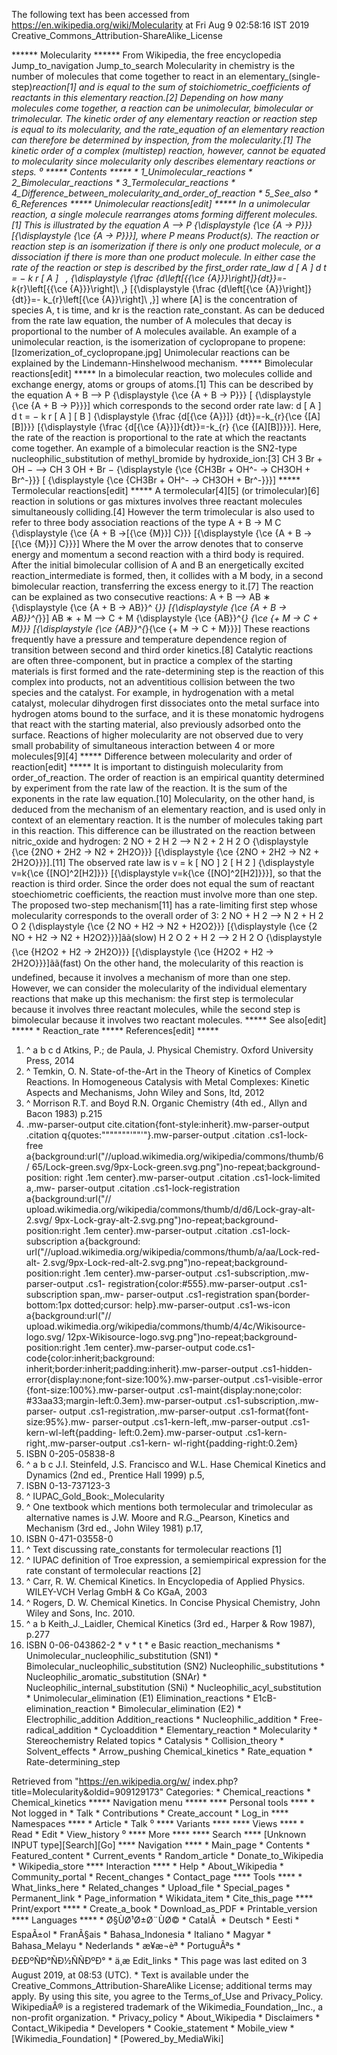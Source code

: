 The following text has been accessed from https://en.wikipedia.org/wiki/Molecularity at Fri Aug 9 02:58:16 IST 2019
Creative_Commons_Attribution-ShareAlike_License




















****** Molecularity ******
From Wikipedia, the free encyclopedia
Jump_to_navigation Jump_to_search
Molecularity in chemistry is the number of molecules that come together to
react in an elementary_(single-step)_reaction[1] and is equal to the sum of
stoichiometric_coefficients of reactants in this elementary reaction.[2]
Depending on how many molecules come together, a reaction can be unimolecular,
bimolecular or trimolecular.
The kinetic order of any elementary reaction or reaction step is equal to its
molecularity, and the rate_equation of an elementary reaction can therefore be
determined by inspection, from the molecularity.[1]
The kinetic order of a complex (multistep) reaction, however, cannot be equated
to molecularity since molecularity only describes elementary reactions or
steps.
⁰
***** Contents *****
    * 1_Unimolecular_reactions
    * 2_Bimolecular_reactions
    * 3_Termolecular_reactions
    * 4_Difference_between_molecularity_and_order_of_reaction
    * 5_See_also
    * 6_References
***** Unimolecular reactions[edit] *****
In a unimolecular reaction, a single molecule rearranges atoms forming
different molecules.[1] This is illustrated by the equation
          A &#x27F6; P    {\displaystyle {\ce {A -> P}}}  [{\displaystyle {\ce
      {A -> P}}}],
where P means Product(s). The reaction or reaction step is an isomerization if
there is only one product molecule, or a dissociation if there is more than one
product molecule.
In either case the rate of the reaction or step is described by the first_order
rate_law
            d  [   A   ]    d t    = &#x2212;  k  r    [   A   ]  &#xA0; ,
      {\displaystyle {\frac {d\left[{{\ce {A}}}\right]}{dt}}=-k_{r}\left[{{\ce
      {A}}}\right]\ ,}  [{\displaystyle {\frac {d\left[{\ce {A}}\right]}{dt}}=-
      k_{r}\left[{\ce {A}}\right]\ ,}]
where [A] is the concentration of species A, t is time, and kr is the reaction
rate_constant.
As can be deduced from the rate law equation, the number of A molecules that
decay is proportional to the number of A molecules available. An example of a
unimolecular reaction, is the isomerization of cyclopropane to propene:
[Izomerization_of_cyclopropane.jpg]
Unimolecular reactions can be explained by the Lindemann-Hinshelwood mechanism.
***** Bimolecular reactions[edit] *****
In a bimolecular reaction, two molecules collide and exchange energy, atoms or
groups of atoms.[1]
This can be described by the equation
          A + B &#x27F6; P    {\displaystyle {\ce {A + B -> P}}}  [
      {\displaystyle {\ce {A + B -> P}}}]
which corresponds to the second order rate law:        d [  A  ]   d t    =
&#x2212;  k  r     [ A ]   [ B ]     {\displaystyle {\frac {d[{\ce {A}}]}
{dt}}=-k_{r}{\ce {[A][B]}}}  [{\displaystyle {\frac {d[{\ce {A}}]}{dt}}=-k_{r}
{\ce {[A][B]}}}].
Here, the rate of the reaction is proportional to the rate at which the
reactants come together. An example of a bimolecular reaction is the SN2-type
nucleophilic_substitution of methyl_bromide by hydroxide_ion:[3]
           CH  3      Br +  OH  &#x2212;   &#x27F6;  CH  3      OH +  Br
      &#x2212;      {\displaystyle {\ce {CH3Br + OH^- -> CH3OH + Br^-}}}  [
      {\displaystyle {\ce {CH3Br + OH^- -> CH3OH + Br^-}}}]
***** Termolecular reactions[edit] *****
A termolecular[4][5] (or trimolecular)[6] reaction in solutions or gas mixtures
involves three reactant molecules simultaneously colliding.[4] However the term
trimolecular is also used to refer to three body association reactions of the
type
          A + B   &#x2192;   M     C    {\displaystyle {\ce {A + B ->[{\ce
      {M}}] C}}}  [{\displaystyle {\ce {A + B ->[{\ce {M}}] C}}}]
Where the M over the arrow denotes that to conserve energy and momentum a
second reaction with a third body is required. After the initial bimolecular
collision of A and B an energetically excited reaction_intermediate is formed,
then, it collides with a M body, in a second bimolecular reaction, transferring
the excess energy to it.[7]
The reaction can be explained as two consecutive reactions:
           A + B &#x27F6; AB   &#x2217;     {\displaystyle {\ce {A + B -> AB}}^
      {*}}  [{\displaystyle {\ce {A + B -> AB}}^{*}}]
           AB   &#x2217;    + M &#x27F6; C + M    {\displaystyle {\ce {AB}}^{*}
      {\ce {+ M -> C + M}}}  [{\displaystyle {\ce {AB}}^{*}{\ce {+ M -> C +
      M}}}]
These reactions frequently have a pressure and temperature dependence region of
transition between second and third order kinetics.[8]
Catalytic reactions are often three-component, but in practice a complex of the
starting materials is first formed and the rate-determining step is the
reaction of this complex into products, not an adventitious collision between
the two species and the catalyst. For example, in hydrogenation with a metal
catalyst, molecular dihydrogen first dissociates onto the metal surface into
hydrogen atoms bound to the surface, and it is these monatomic hydrogens that
react with the starting material, also previously adsorbed onto the surface.
Reactions of higher molecularity are not observed due to very small probability
of simultaneous interaction between 4 or more molecules[9][4]
***** Difference between molecularity and order of reaction[edit] *****
It is important to distinguish molecularity from order_of_reaction. The order
of reaction is an empirical quantity determined by experiment from the rate law
of the reaction. It is the sum of the exponents in the rate law equation.[10]
Molecularity, on the other hand, is deduced from the mechanism of an elementary
reaction, and is used only in context of an elementary reaction. It is the
number of molecules taking part in this reaction.
This difference can be illustrated on the reaction between nitric_oxide and
hydrogen:
          2  NO + 2   H  2      &#x27F6;  N  2      + 2   H  2      O
      {\displaystyle {\ce {2NO + 2H2 -> N2 + 2H2O}}}  [{\displaystyle {\ce {2NO
      + 2H2 -> N2 + 2H2O}}}].[11]
The observed rate law is     v = k    [ NO ]   2    [  H  2      ]
{\displaystyle v=k{\ce {[NO]^2[H2]}}}  [{\displaystyle v=k{\ce {[NO]^2[H2]}}}],
so that the reaction is third order. Since the order does not equal the sum of
reactant stoechiometric coefficients, the reaction must involve more than one
step. The proposed two-step mechanism[11] has a rate-limiting first step whose
molecularity corresponds to the overall order of 3:
          2  NO +  H  2      &#x27F6;  N  2      +  H  2       O  2
      {\displaystyle {\ce {2 NO + H2 -> N2 + H2O2}}}  [{\displaystyle {\ce {2
      NO + H2 -> N2 + H2O2}}}]ãã(slow)
           H  2       O  2      +  H  2      &#x27F6; 2   H  2      O
      {\displaystyle {\ce {H2O2 + H2 -> 2H2O}}}  [{\displaystyle {\ce {H2O2 +
      H2 -> 2H2O}}}]ãã(fast)
On the other hand, the molecularity of this reaction is undefined, because it
involves a mechanism of more than one step. However, we can consider the
molecularity of the individual elementary reactions that make up this
mechanism: the first step is termolecular because it involves three reactant
molecules, while the second step is bimolecular because it involves two
reactant molecules.
***** See also[edit] *****
    * Reaction_rate
***** References[edit] *****
   1. ^ a b c d Atkins, P.; de Paula, J. Physical Chemistry. Oxford University
      Press, 2014
   2. ^ Temkin, O. N. State-of-the-Art in the Theory of Kinetics of Complex
      Reactions. In Homogeneous Catalysis with Metal Complexes: Kinetic Aspects
      and Mechanisms, John Wiley and Sons, ltd, 2012
   3. ^ Morrison R.T. and Boyd R.N. Organic Chemistry (4th ed., Allyn and Bacon
      1983) p.215
   4. .mw-parser-output cite.citation{font-style:inherit}.mw-parser-output
      .citation q{quotes:"\"""\"""'""'"}.mw-parser-output .citation .cs1-lock-
      free a{background:url("//upload.wikimedia.org/wikipedia/commons/thumb/6/
      65/Lock-green.svg/9px-Lock-green.svg.png")no-repeat;background-position:
      right .1em center}.mw-parser-output .citation .cs1-lock-limited a,.mw-
      parser-output .citation .cs1-lock-registration a{background:url("//
      upload.wikimedia.org/wikipedia/commons/thumb/d/d6/Lock-gray-alt-2.svg/
      9px-Lock-gray-alt-2.svg.png")no-repeat;background-position:right .1em
      center}.mw-parser-output .citation .cs1-lock-subscription a{background:
      url("//upload.wikimedia.org/wikipedia/commons/thumb/a/aa/Lock-red-alt-
      2.svg/9px-Lock-red-alt-2.svg.png")no-repeat;background-position:right
      .1em center}.mw-parser-output .cs1-subscription,.mw-parser-output .cs1-
      registration{color:#555}.mw-parser-output .cs1-subscription span,.mw-
      parser-output .cs1-registration span{border-bottom:1px dotted;cursor:
      help}.mw-parser-output .cs1-ws-icon a{background:url("//
      upload.wikimedia.org/wikipedia/commons/thumb/4/4c/Wikisource-logo.svg/
      12px-Wikisource-logo.svg.png")no-repeat;background-position:right .1em
      center}.mw-parser-output code.cs1-code{color:inherit;background:
      inherit;border:inherit;padding:inherit}.mw-parser-output .cs1-hidden-
      error{display:none;font-size:100%}.mw-parser-output .cs1-visible-error
      {font-size:100%}.mw-parser-output .cs1-maint{display:none;color:
      #33aa33;margin-left:0.3em}.mw-parser-output .cs1-subscription,.mw-parser-
      output .cs1-registration,.mw-parser-output .cs1-format{font-size:95%}.mw-
      parser-output .cs1-kern-left,.mw-parser-output .cs1-kern-wl-left{padding-
      left:0.2em}.mw-parser-output .cs1-kern-right,.mw-parser-output .cs1-kern-
      wl-right{padding-right:0.2em}
   5. ISBN 0-205-05838-8
   6. ^ a b c J.I. Steinfeld, J.S. Francisco and W.L. Hase Chemical Kinetics
      and Dynamics (2nd ed., Prentice Hall 1999) p.5,
   7. ISBN 0-13-737123-3
   8. ^ IUPAC_Gold_Book:_Molecularity
   9. ^ One textbook which mentions both termolecular and trimolecular as
      alternative names is J.W. Moore and R.G._Pearson, Kinetics and Mechanism
      (3rd ed., John Wiley 1981) p.17,
  10. ISBN 0-471-03558-0
  11. ^ Text discussing rate_constants for termolecular reactions [1]
  12. ^ IUPAC definition of Troe expression, a semiempirical expression for the
      rate constant of termolecular reactions [2]
  13. ^ Carr, R. W. Chemical Kinetics. In Encyclopedia of Applied Physics.
      WILEY-VCH Verlag GmbH & Co KGaA, 2003
  14. ^ Rogers, D. W. Chemical Kinetics. In Concise Physical Chemistry, John
      Wiley and Sons, Inc. 2010.
  15. ^ a b Keith_J._Laidler, Chemical Kinetics (3rd ed., Harper & Row 1987),
      p.277
  16. ISBN 0-06-043862-2
    * v
    * t
    * e
Basic reaction_mechanisms
                               * Unimolecular_nucleophilic_substitution (SN1)
                               * Bimolecular_nucleophilic_substitution (SN2)
Nucleophilic_substitutions     * Nucleophilic_aromatic_substitution (SNAr)
                               * Nucleophilic_internal_substitution (SNi)
                               * Nucleophilic_acyl_substitution
                               * Unimolecular_elimination (E1)
Elimination_reactions          * E1cB-elimination_reaction
                               * Bimolecular_elimination (E2)
                               * Electrophilic_addition
Addition_reactions             * Nucleophilic_addition
                               * Free-radical_addition
                               * Cycloaddition
                               * Elementary_reaction
                               * Molecularity
                               * Stereochemistry
Related topics                 * Catalysis
                               * Collision_theory
                               * Solvent_effects
                               * Arrow_pushing
Chemical_kinetics              * Rate_equation
                               * Rate-determining_step

Retrieved from "https://en.wikipedia.org/w/
index.php?title=Molecularity&oldid=909129173"
Categories:
    * Chemical_reactions
    * Chemical_kinetics
***** Navigation menu *****
**** Personal tools ****
    * Not logged in
    * Talk
    * Contributions
    * Create_account
    * Log_in
**** Namespaces ****
    * Article
    * Talk
⁰
**** Variants ****
**** Views ****
    * Read
    * Edit
    * View_history
⁰
**** More ****
**** Search ****
[Unknown INPUT type][Search][Go]
**** Navigation ****
    * Main_page
    * Contents
    * Featured_content
    * Current_events
    * Random_article
    * Donate_to_Wikipedia
    * Wikipedia_store
**** Interaction ****
    * Help
    * About_Wikipedia
    * Community_portal
    * Recent_changes
    * Contact_page
**** Tools ****
    * What_links_here
    * Related_changes
    * Upload_file
    * Special_pages
    * Permanent_link
    * Page_information
    * Wikidata_item
    * Cite_this_page
**** Print/export ****
    * Create_a_book
    * Download_as_PDF
    * Printable_version
**** Languages ****
    * Ø§ÙØ¹Ø±Ø¨ÙØ©
    * CatalÃ 
    * Deutsch
    * Eesti
    * EspaÃ±ol
    * FranÃ§ais
    * Bahasa_Indonesia
    * Italiano
    * Magyar
    * Bahasa_Melayu
    * Nederlands
    * æ¥æ¬èª
    * PortuguÃªs
    * Ð£ÐºÑÐ°ÑÐ½ÑÑÐºÐ°
    * ä¸­æ
Edit_links
    * This page was last edited on 3 August 2019, at 08:53 (UTC).
    * Text is available under the Creative_Commons_Attribution-ShareAlike
      License; additional terms may apply. By using this site, you agree to the
      Terms_of_Use and Privacy_Policy. WikipediaÂ® is a registered trademark of
      the Wikimedia_Foundation,_Inc., a non-profit organization.
    * Privacy_policy
    * About_Wikipedia
    * Disclaimers
    * Contact_Wikipedia
    * Developers
    * Cookie_statement
    * Mobile_view
    * [Wikimedia_Foundation]
    * [Powered_by_MediaWiki]
